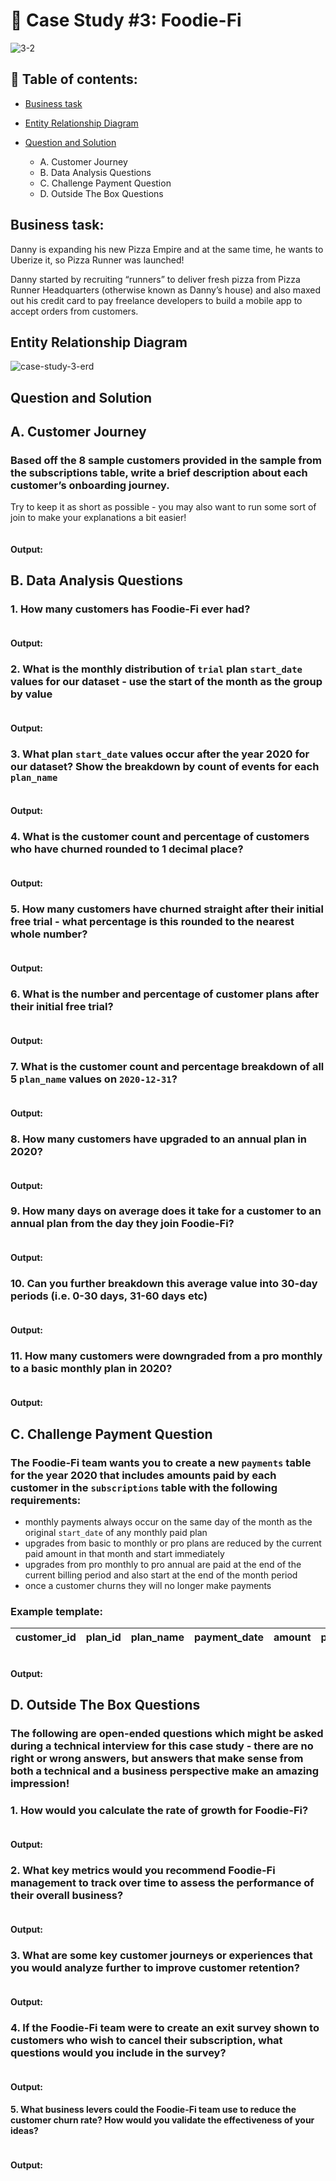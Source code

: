 # 🥑 Case Study #3: Foodie-Fi
![3-2](https://github.com/bachbaongan/Portfolio_Data/assets/144385168/95e36d65-d569-4395-982d-cd4f86df4f3a)

## 📖 Table of contents:

* [Business task](https://github.com/bachbaongan/Portfolio_Data/blob/main/SQL/8_week_SQL_Challenge/Case%20Study%20%233/README.md#business-task)
* [Entity Relationship Diagram](https://github.com/bachbaongan/Portfolio_Data/blob/main/SQL/8_week_SQL_Challenge/Case%20Study%20%233/README.md#entity-relationship-diagram)
* [Question and Solution](https://github.com/bachbaongan/Portfolio_Data/blob/main/SQL/8_week_SQL_Challenge/Case%20Study%20%233/README.md#question-and-solution)

  * A. Customer Journey
  * B. Data Analysis Questions
  * C. Challenge Payment Question
  * D. Outside The Box Questions
    
## Business task: 
Danny is expanding his new Pizza Empire and at the same time, he wants to Uberize it, so Pizza Runner was launched!

Danny started by recruiting “runners” to deliver fresh pizza from Pizza Runner Headquarters (otherwise known as Danny’s house) and also maxed out his credit card to pay freelance developers to build a mobile app to accept orders from customers.

## Entity Relationship Diagram
![case-study-3-erd](https://github.com/bachbaongan/Portfolio_Data/assets/144385168/4b72fbc2-4a43-4510-ac8d-38028b734fb9)

## Question and Solution
## A. Customer Journey
### Based off the 8 sample customers provided in the sample from the subscriptions table, write a brief description about each customer’s onboarding journey.

Try to keep it as short as possible - you may also want to run some sort of join to make your explanations a bit easier!
~~~~sql

~~~~
#### Output:

## B. Data Analysis Questions
### 1. How many customers has Foodie-Fi ever had?
~~~~sql

~~~~
#### Output:

### 2. What is the monthly distribution of `trial` plan `start_date` values for our dataset - use the start of the month as the group by value
~~~~sql

~~~~
#### Output:

### 3. What plan `start_date` values occur after the year 2020 for our dataset? Show the breakdown by count of events for each `plan_name`
~~~~sql

~~~~
#### Output:

### 4. What is the customer count and percentage of customers who have churned rounded to 1 decimal place?
~~~~sql

~~~~
#### Output: 

### 5. How many customers have churned straight after their initial free trial - what percentage is this rounded to the nearest whole number?
~~~~sql

~~~~
#### Output:

### 6. What is the number and percentage of customer plans after their initial free trial?
~~~~sql

~~~~
#### Output:

### 7. What is the customer count and percentage breakdown of all 5 `plan_name` values on `2020-12-31`?
~~~~sql

~~~~
#### Output:

### 8. How many customers have upgraded to an annual plan in 2020?
~~~~sql

~~~~
#### Output: 

### 9. How many days on average does it take for a customer to an annual plan from the day they join Foodie-Fi?
~~~~sql

~~~~
#### Output:

### 10. Can you further breakdown this average value into 30-day periods (i.e. 0-30 days, 31-60 days etc)
~~~~sql

~~~~
#### Output:

### 11. How many customers were downgraded from a pro monthly to a basic monthly plan in 2020?
~~~~sql

~~~~
#### Output:


## C. Challenge Payment Question

### The Foodie-Fi team wants you to create a new `payments` table for the year 2020 that includes amounts paid by each customer in the `subscriptions` table with the following requirements:

* monthly payments always occur on the same day of the month as the original `start_date` of any monthly paid plan
* upgrades from basic to monthly or pro plans are reduced by the current paid amount in that month and start immediately
* upgrades from pro monthly to pro annual are paid at the end of the current billing period and also start at the end of the month period
* once a customer churns they will no longer make payments

### Example template:
customer_id|plan_id	|plan_name|	payment_date|	amount|	payment_order|
----|----|----|----|----|----
~~~~sql

~~~~
#### Output:

## D. Outside The Box Questions
### The following are open-ended questions which might be asked during a technical interview for this case study - there are no right or wrong answers, but answers that make sense from both a technical and a business perspective make an amazing impression!

### 1. How would you calculate the rate of growth for Foodie-Fi?
~~~~sql

~~~~
#### Output:

### 2. What key metrics would you recommend Foodie-Fi management to track over time to assess the performance of their overall business?
~~~~sql

~~~~
#### Output:

### 3. What are some key customer journeys or experiences that you would analyze further to improve customer retention?
~~~~sql

~~~~
#### Output:

### 4. If the Foodie-Fi team were to create an exit survey shown to customers who wish to cancel their subscription, what questions would you include in the survey?
~~~~sql

~~~~
#### Output:

#### 5. What business levers could the Foodie-Fi team use to reduce the customer churn rate? How would you validate the effectiveness of your ideas?
~~~~sql

~~~~
#### Output:

